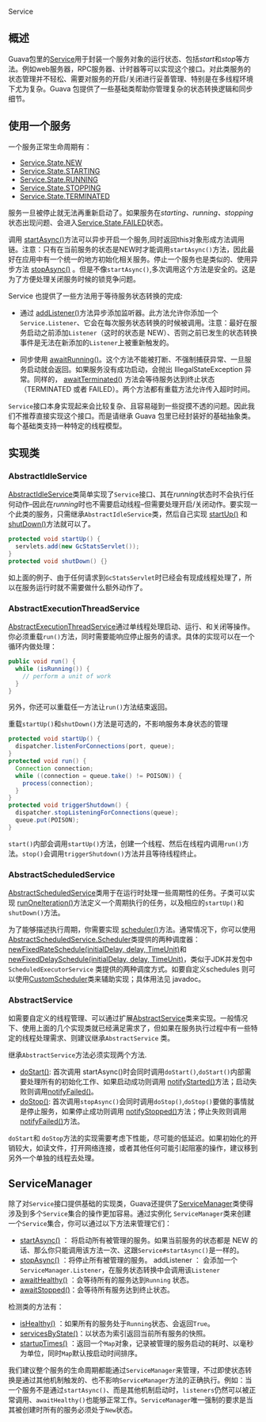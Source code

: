 Service

## 概述

Guava包里的[Service](http://google.github.io/guava/releases/snapshot/api/docs/com/google/common/util/concurrent/Service.html)用于封装一个服务对象的运行状态、包括*start*和*stop*等方法。例如web服务器，RPC服务器、计时器等可以实现这个接口。对此类服务的状态管理并不轻松、需要对服务的开启/关闭进行妥善管理、特别是在多线程环境下尤为复杂。Guava 包提供了一些基础类帮助你管理复杂的状态转换逻辑和同步细节。

## 使用一个服务

一个服务正常生命周期有：

* [Service.State.NEW](http://google.github.io/guava/releases/snapshot/api/docs/com/google/common/util/concurrent/Service.State.html#NEW)
* [Service.State.STARTING](http://google.github.io/guava/releases/snapshot/api/docs/com/google/common/util/concurrent/Service.State.html#STARTING)
* [Service.State.RUNNING](http://google.github.io/guava/releases/snapshot/api/docs/com/google/common/util/concurrent/Service.State.html#RUNNING)
* [Service.State.STOPPING](http://google.github.io/guava/releases/snapshot/api/docs/com/google/common/util/concurrent/Service.State.html#STOPPING)
* [Service.State.TERMINATED](http://google.github.io/guava/releases/snapshot/api/docs/com/google/common/util/concurrent/Service.State.html#TERMINATED)

服务一旦被停止就无法再重新启动了。如果服务在*starting、running、stopping*状态出现问题、会进入[Service.State.FAILED](http://google.github.io/guava/releases/snapshot/api/docs/com/google/common/util/concurrent/Service.State.html#FAILED)状态。

调用 [startAsync()]()方法可以异步开启一个服务,同时返回this对象形成方法调用链。注意：只有在当前服务的状态是NEW时才能调用`startAsync()`方法，因此最好在应用中有一个统一的地方初始化相关服务。停止一个服务也是类似的、使用异步方法 [stopAsync()](http://google.github.io/guava/releases/snapshot/api/docs/com/google/common/util/concurrent/Service.html#stopAsync--) 。但是不像`startAsync()`,多次调用这个方法是安全的。这是为了方便处理关闭服务时候的锁竞争问题。

Service 也提供了一些方法用于等待服务状态转换的完成:

* 通过 [addListener()](http://google.github.io/guava/releases/snapshot/api/docs/com/google/common/util/concurrent/Service.html#addListener--)方法异步添加监听器。此方法允许你添加一个`Service.Listener`、它会在每次服务状态转换的时候被调用。注意：最好在服务启动之前添加`Listener`（这时的状态是 NEW）、否则之前已发生的状态转换事件是无法在新添加的`Listener`上被重新触发的。

* 同步使用 [awaitRunning()](http://google.github.io/guava/releases/snapshot/api/docs/com/google/common/util/concurrent/Service.html#awaitRunning--)。这个方法不能被打断、不强制捕获异常、一旦服务启动就会返回。如果服务没有成功启动，会抛出 IllegalStateException 异常。同样的， [awaitTerminated()](http://google.github.io/guava/releases/snapshot/api/docs/com/google/common/util/concurrent/Service.html#awaitTerminated--) 方法会等待服务达到终止状态（TERMINATED 或者 FAILED）。两个方法都有重载方法允许传入超时时间。

`Service`接口本身实现起来会比较复杂、且容易碰到一些捉摸不透的问题。因此我们不推荐直接实现这个接口。而是请继承 Guava 包里已经封装好的基础抽象类。每个基础类支持一种特定的线程模型。

## 实现类

### AbstractIdleService

[AbstractIdleService](http://google.github.io/guava/releases/snapshot/api/docs/com/google/common/util/concurrent/AbstractIdleService.html)类简单实现了`Service`接口、其在*running*状态时不会执行任何动作–因此在*running*时也不需要启动线程–但需要处理开启/关闭动作。要实现一个此类的服务，只需继承`AbstractIdleService`类，然后自己实现 [startUp()](http://google.github.io/guava/releases/snapshot/api/docs/com/google/common/util/concurrent/AbstractIdleService.html#startUp--) 和 [shutDown()](http://google.github.io/guava/releases/snapshot/api/docs/com/google/common/util/concurrent/AbstractIdleService.html#shutDown--)方法就可以了。

```java
protected void startUp() {
  servlets.add(new GcStatsServlet());
}
protected void shutDown() {}
```

如上面的例子、由于任何请求到`GcStatsServlet`时已经会有现成线程处理了，所以在服务运行时就不需要做什么额外动作了。

### AbstractExecutionThreadService

[AbstractExecutionThreadService](http://docs.guava-libraries.googlecode.com/git-history/release/javadoc/com/google/common/util/concurrent/AbstractExecutionThreadService.html)通过单线程处理启动、运行、和关闭等操作。你必须重载`run()`方法，同时需要能响应停止服务的请求。具体的实现可以在一个循环内做处理：

```java
public void run() {
  while (isRunning()) {
    // perform a unit of work
  }
}
```

另外，你还可以重载任一方法让`run()`方法结束返回。

重载`startUp()`和`shutDown()`方法是可选的，不影响服务本身状态的管理

```java
protected void startUp() {
  dispatcher.listenForConnections(port, queue);
}
protected void run() {
  Connection connection;
  while ((connection = queue.take() != POISON)) {
    process(connection);
  }
}
protected void triggerShutdown() {
  dispatcher.stopListeningForConnections(queue);
  queue.put(POISON);
}
```

`start()`内部会调用`startUp()`方法，创建一个线程、然后在线程内调用`run()`方法。`stop()`会调用`triggerShutdown()`方法并且等待线程终止。

### AbstractScheduledService

[AbstractScheduledService](http://google.github.io/guava/releases/snapshot/api/docs/com/google/common/util/concurrent/AbstractScheduledService.html)类用于在运行时处理一些周期性的任务。子类可以实现 [runOneIteration()](http://google.github.io/guava/releases/snapshot/api/docs/com/google/common/util/concurrent/AbstractScheduledService.html#runOneIteration--)方法定义一个周期执行的任务，以及相应的`startUp()`和`shutDown()`方法。

为了能够描述执行周期，你需要实现 [scheduler()](http://google.github.io/guava/releases/snapshot/api/docs/com/google/common/util/concurrent/AbstractScheduledService.html#scheduler--)方法。通常情况下，你可以使用[AbstractScheduledService.Scheduler](http://google.github.io/guava/releases/snapshot/api/docs/com/google/common/util/concurrent/AbstractScheduledService.Scheduler.html)类提供的两种调度器：[newFixedRateSchedule(initialDelay, delay, TimeUnit)](http://google.github.io/guava/releases/snapshot/api/docs/com/google/common/util/concurrent/AbstractScheduledService.Scheduler.html#newFixedRateSchedule-long-long-java.util.concurrent.TimeUnit-)和[newFixedDelaySchedule(initialDelay, delay, TimeUnit)](http://google.github.io/guava/releases/snapshot/api/docs/com/google/common/util/concurrent/AbstractScheduledService.Scheduler.html#newFixedDelaySchedule-long-long-java.util.concurrent.TimeUnit-)，类似于JDK并发包中`ScheduledExecutorService` 类提供的两种调度方式。如要自定义schedules 则可以使用[CustomScheduler](http://google.github.io/guava/releases/snapshot/api/docs/com/google/common/util/concurrent/AbstractScheduledService.CustomScheduler.html)类来辅助实现；具体用法见 javadoc。

### AbstractService

如需要自定义的线程管理、可以通过扩展[AbstractService](http://google.github.io/guava/releases/snapshot/api/docs/com/google/common/util/concurrent/AbstractService.html)类来实现。一般情况下、使用上面的几个实现类就已经满足需求了，但如果在服务执行过程中有一些特定的线程处理需求、则建议继承`AbstractService` 类。

继承`AbstractService`方法必须实现两个方法.

* [doStart()](http://google.github.io/guava/releases/snapshot/api/docs/com/google/common/util/concurrent/AbstractService.html#doStart--): 首次调用 startAsync()时会同时调用`doStart()`,`doStart()`内部需要处理所有的初始化工作、如果启动成功则调用 [notifyStarted()](http://google.github.io/guava/releases/snapshot/api/docs/com/google/common/util/concurrent/AbstractService.html#notifyStarted--)方法；启动失败则调用[notifyFailed()](http://google.github.io/guava/releases/snapshot/api/docs/com/google/common/util/concurrent/AbstractService.html#notifyFailed-java.lang.Throwable-)。
* [doStop()](http://google.github.io/guava/releases/snapshot/api/docs/com/google/common/util/concurrent/AbstractService.html#doStop--): 首次调用`stopAsync()`会同时调用`doStop()`,`doStop()`要做的事情就是停止服务，如果停止成功则调用 [notifyStopped()](http://google.github.io/guava/releases/snapshot/api/docs/com/google/common/util/concurrent/AbstractService.html#notifyStopped-)方法；停止失败则调用[notifyFailed()](http://google.github.io/guava/releases/snapshot/api/docs/com/google/common/util/concurrent/AbstractService.html#notifyFailed-java.lang.Throwable-)方法。

`doStart`和 `doStop`方法的实现需要考虑下性能，尽可能的低延迟。如果初始化的开销较大，如读文件，打开网络连接，或者其他任何可能引起阻塞的操作，建议移到另外一个单独的线程去处理。

## ServiceManager

除了对`Service`接口提供基础的实现类，Guava还提供了[ServiceManager](http://google.github.io/guava/releases/snapshot/api/docs/com/google/common/util/concurrent/ServiceManager.html)类使得涉及到多个`Service`集合的操作更加容易。通过实例化 `ServiceManager`类来创建一个`Service`集合，你可以通过以下方法来管理它们：

* [startAsync()](http://google.github.io/guava/releases/snapshot/api/docs/com/google/common/util/concurrent/ServiceManager.html#startAsync--) ： 将启动所有被管理的服务。如果当前服务的状态都是 NEW 的话、那么你只能调用该方法一次、这跟`Service#startAsync()`是一样的。
* [stopAsync()](http://google.github.io/guava/releases/snapshot/api/docs/com/google/common/util/concurrent/ServiceManager.html#stopAsync--) ：将停止所有被管理的服务。
addListener ： 会添加一个`ServiceManager.Listener`，在服务状态转换中会调用该`Listener`
* [awaitHealthy()](http://google.github.io/guava/releases/snapshot/api/docs/com/google/common/util/concurrent/ServiceManager.html#awaitHealthy--) ：会等待所有的服务达到`Running` 状态。
* [awaitStopped()](http://google.github.io/guava/releases/snapshot/api/docs/com/google/common/util/concurrent/ServiceManager.html#awaitStopped--)：会等待所有服务达到终止状态。

检测类的方法有：

* [isHealthy()](http://google.github.io/guava/releases/snapshot/api/docs/com/google/common/util/concurrent/ServiceManager.html#isHealthy--) ：如果所有的服务处于`Running`状态、会返回`True`。
* [servicesByState()](http://google.github.io/guava/releases/snapshot/api/docs/com/google/common/util/concurrent/ServiceManager.html#servicesByState--)：以状态为索引返回当前所有服务的快照。
* [startupTimes()](http://google.github.io/guava/releases/snapshot/api/docs/com/google/common/util/concurrent/ServiceManager.html#startupTimes--) ：返回一个`Map`对象，记录被管理的服务启动的耗时、以毫秒为单位，同时`Map`默认按启动时间排序。

我们建议整个服务的生命周期都能通过`ServiceManager`来管理，不过即使状态转换是通过其他机制触发的、也不影响`ServiceManager`方法的正确执行。例如：当一个服务不是通过`startAsync()`、而是其他机制启动时，`listeners`仍然可以被正常调用、`awaitHealthy()`也能够正常工作。`ServiceManager`唯一强制的要求是当其被创建时所有的服务必须处于`New`状态。
